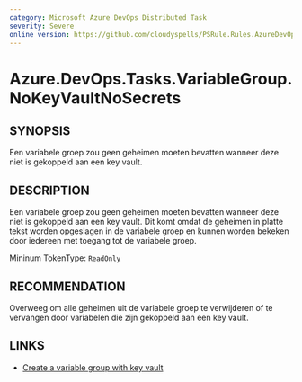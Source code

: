 ```yaml
---
category: Microsoft Azure DevOps Distributed Task
severity: Severe
online version: https://github.com/cloudyspells/PSRule.Rules.AzureDevOps/blob/main/src/PSRule.Rules.AzureDevOps/nl/Azure.DevOps.Tasks.VariableGroup.NoKeyVaultNoSecrets.md
---
```


# Azure.DevOps.Tasks.VariableGroup.NoKeyVaultNoSecrets

## SYNOPSIS

Een variabele groep zou geen geheimen moeten bevatten wanneer deze niet is
gekoppeld aan een key vault.

## DESCRIPTION

Een variabele groep zou geen geheimen moeten bevatten wanneer deze niet is
gekoppeld aan een key vault. Dit komt omdat de geheimen in platte tekst
worden opgeslagen in de variabele groep en kunnen worden bekeken door
iedereen met toegang tot de variabele groep.

Mininum TokenType: `ReadOnly`

## RECOMMENDATION

Overweeg om alle geheimen uit de variabele groep te verwijderen of te
vervangen door variabelen die zijn gekoppeld aan een key vault.

## LINKS

- [Create a variable group with key vault](https://learn.microsoft.com/nl-nl/azure/devops/pipelines/library/variable-groups?view=azure-devops&tabs=yaml#link-secrets-from-an-azure-key-vault)
